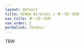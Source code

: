 ```yaml
---
layout: default
title: GINGA Wireless / 本・CD・DVD
nav_title: 本・CD・DVD
nav_order: 2
permalink: /books/
---
```

TBW
